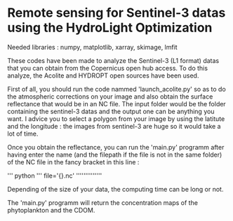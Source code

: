 # Remote sensing for Sentinel-3 datas using the HydroLight Optimization

Needed libraries : numpy, matplotlib, xarray, skimage, lmfit

These codes have been made to analyze the Sentinel-3 (L1 format) datas that you can obtain from the Copernicus open hub access. 
To do this analyze, the Acolite and HYDROPT open sources have been used.

First of all, you should run the code nammed 'launch_acolite.py' so as to do the atmospheric corrections on your image and also obtain the surface reflectance that would be in an NC file. The input folder would be the folder containing the sentinel-3 datas and the output one can be anything you want. I advice you to select a polygon from your image by using the latitute and the longitude : the images from sentinel-3 are huge so it would take a lot of time. 

Once you obtain the reflectance, you can run the 'main.py' programm after having enter the name (and the filepath if the file is not in the same folder) of the NC file in the fancy bracket in this line :

''' python '''
file='{}.nc'
''''''''''''''

Depending of the size of your data, the computing time can be long or not. 

The 'main.py' programm will return the concentration maps of the phytoplankton and the CDOM. 

